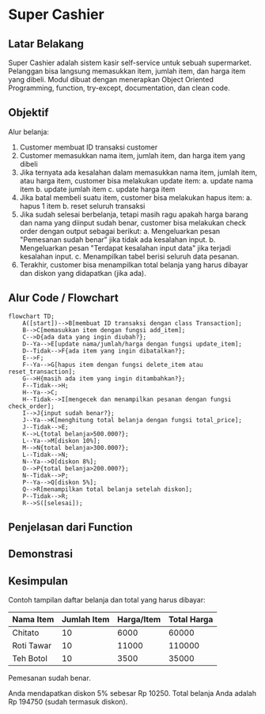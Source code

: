 # Super Cashier

## Latar Belakang
Super Cashier adalah sistem kasir self-service untuk sebuah supermarket. Pelanggan bisa langsung memasukkan item, jumlah item, dan harga item yang dibeli.
Modul dibuat dengan menerapkan Object Oriented Programming, function, try-except, documentation, dan clean code.

## Objektif
Alur belanja:
1. Customer membuat ID transaksi customer
2. Customer memasukkan nama item, jumlah item, dan harga item yang dibeli
3. Jika ternyata ada kesalahan dalam memasukkan nama item, jumlah item, atau harga item, customer bisa melakukan update item:
   a. update nama item
   b. update jumlah item
   c. update harga item
4. Jika batal membeli suatu item, customer bisa melakukan hapus item:
   a. hapus 1 item
   b. reset seluruh transaksi
5. Jika sudah selesai berbelanja, tetapi masih ragu apakah harga barang dan nama yang diinput sudah benar, customer bisa melakukan check order dengan output sebagai berikut:
   a. Mengeluarkan pesan "Pemesanan sudah benar" jika tidak ada kesalahan input.
   b. Mengeluarkan pesan "Terdapat kesalahan input data" jika terjadi kesalahan input.
   c. Menampilkan tabel berisi seluruh data pesanan.
6. Terakhir, customer bisa menampilkan total belanja yang harus dibayar dan diskon yang didapatkan (jika ada).

## Alur Code / Flowchart
```mermaid
flowchart TD;
    A([start])-->B[membuat ID transaksi dengan class Transaction];
    B-->C[memasukkan item dengan fungsi add_item];
    C-->D{ada data yang ingin diubah?};
    D--Ya-->E[update nama/jumlah/harga dengan fungsi update_item];
    D--Tidak-->F{ada item yang ingin dibatalkan?};
    E-->F;
    F--Ya-->G[hapus item dengan fungsi delete_item atau reset_transaction];
    G-->H{masih ada item yang ingin ditambahkan?};
    F--Tidak-->H;
    H--Ya-->C;
    H--Tidak-->I[mengecek dan menampilkan pesanan dengan fungsi check_order];
    I-->J{input sudah benar?};
    J--Ya-->K[menghitung total belanja dengan fungsi total_price];
    J--Tidak-->E;
    K-->L{total belanja>500.000?};
    L--Ya-->M[diskon 10%];
    M-->N{total belanja>300.000?};
    L--Tidak-->N;
    N--Ya-->O[diskon 8%];
    O-->P{total belanja>200.000?};
    N--Tidak-->P;
    P--Ya-->Q[diskon 5%];
    Q-->R[menampilkan total belanja setelah diskon];
    P--Tidak-->R;
    R-->S([selesai]);
```

## Penjelasan dari Function

## Demonstrasi

## Kesimpulan
Contoh tampilan daftar belanja dan total yang harus dibayar:

| Nama Item   |   Jumlah Item |   Harga/Item |   Total Harga |
|-------------|---------------|--------------|---------------|
| Chitato     |            10 |         6000 |         60000 |
| Roti Tawar  |            10 |        11000 |        110000 |
| Teh Botol   |            10 |         3500 |         35000 |

Pemesanan sudah benar.

Anda mendapatkan diskon 5% sebesar Rp 10250. Total belanja Anda adalah Rp 194750 (sudah termasuk diskon).
